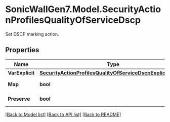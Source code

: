 # SonicWallGen7.Model.SecurityActionProfilesQualityOfServiceDscp
Set DSCP marking action.

## Properties

Name | Type | Description | Notes
------------ | ------------- | ------------- | -------------
**VarExplicit** | [**SecurityActionProfilesQualityOfServiceDscpExplicitExplicit**](SecurityActionProfilesQualityOfServiceDscpExplicitExplicit.md) |  | [optional] 
**Map** | **bool** | Map marking. | [optional] 
**Preserve** | **bool** | Preserve marking. | [optional] 

[[Back to Model list]](../README.md#documentation-for-models) [[Back to API list]](../README.md#documentation-for-api-endpoints) [[Back to README]](../README.md)

